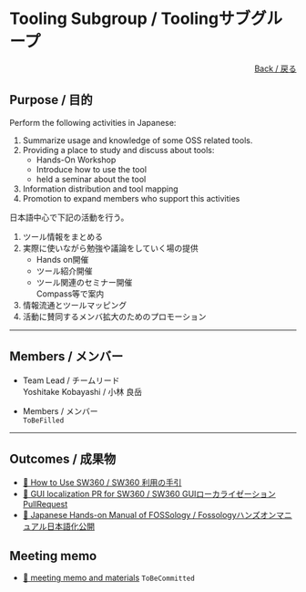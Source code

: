 # Tooling Subgroup / Toolingサブグループ

<div style="text-align: right;">
<a href="/Onboarding-JWG/">Back / 戻る</a>
</div>

## Purpose / 目的

Perform the following activities in Japanese:  

1. Summarize usage and knowledge of some OSS related tools.  
1. Providing a place to study and discuss about tools:  
   - Hands-On Workshop  
   - Introduce how to use the tool  
   - held a seminar about the tool  
1. Information distribution and tool mapping  
1. Promotion to expand members who support this activities  

日本語中心で下記の活動を行う。
1. ツール情報をまとめる  
1. 実際に使いながら勉強や議論をしていく場の提供  
   - Hands on開催  
   - ツール紹介開催  
   - ツール関連のセミナー開催  
   Compass等で案内  
1. 情報流通とツールマッピング  
1. 活動に賛同するメンバ拡大のためのプロモーション  

---

## Members / メンバー

- Team Lead / チームリード  
Yoshitake Kobayashi / 小林 良岳  

- Members / メンバー  
   ```ToBeFilled``` 

---

## Outcomes / 成果物

- [&#x1f4c2; How to Use SW360 / SW360 利用の手引](https://docs.google.com/document/d/1wNV--UhIDiRPP10Hhk0vspiKtoLupug7v2AAu4yxEC8/edit)  
- [&#x1f4c2; GUI localization PR for SW360 / SW360 GUIローカライゼーション PullRequest](https://github.com/eclipse/sw360/pull/659)
- [&#x1f4c2; Japanese Hands-on Manual of FOSSology / Fossologyハンズオンマニュアル日本語化公開](https://github.com/fossology/FOSSologySlides/pull/2)


## Meeting memo

- [&#x1f4c2; meeting memo and materials]() ```ToBeCommitted```  

